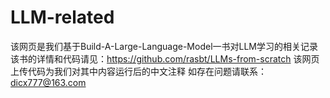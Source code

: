 # LLM-related
该网页是我们基于Build-A-Large-Language-Model一书对LLM学习的相关记录该书的详情和代码请见：https://github.com/rasbt/LLMs-from-scratch
该网页上传代码为我们对其中内容运行后的中文注释
如存在问题请联系：dicx777@163.com
